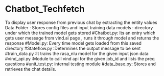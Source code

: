 # Chatbot_Techfetch
To display user response from previous chat by extracting the entity values
Data Folder : Stores config files and input training data
models : directory under which the trained model gets stored #Chatbot.py: Its an entry which gets user message from vind.ai page ,
runs it through model and returns the response #Model.py: Every time model gets loaded from this saved directory
#Stateflow.py :Determines the output message to be sent #train_data.py :It trains the rasa_nlu model for the given input json data
#vind_api.py :Module to call vind api for the given job_id and lists the preq questions #unit_test.py: internal testing module 
#data_base.py: Stores and retrieves the chat details.
